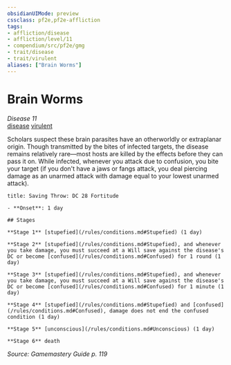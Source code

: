 ```yaml
---
obsidianUIMode: preview
cssclass: pf2e,pf2e-affliction
tags:
- affliction/disease
- affliction/level/11
- compendium/src/pf2e/gmg
- trait/disease
- trait/virulent
aliases: ["Brain Worms"]
---
```

# Brain Worms
*Disease 11*  
[disease](/rules/traits/disease.md)  [virulent](/rules/traits/virulent.md)  

Scholars suspect these brain parasites have an otherworldly or extraplanar origin. Though transmitted by the bites of infected targets, the disease remains relatively rare—most hosts are killed by the effects before they can pass it on. While infected, whenever you attack due to confusion, you bite your target (if you don't have a jaws or fangs attack, you deal piercing damage as an unarmed attack with damage equal to your lowest unarmed attack).

```ad-inline-affliction
title: Saving Throw: DC 28 Fortitude

- **Onset**: 1 day

## Stages

**Stage 1** [stupefied](/rules/conditions.md#Stupefied) (1 day)

**Stage 2** [stupefied](/rules/conditions.md#Stupefied), and whenever you take damage, you must succeed at a Will save against the disease's DC or become [confused](/rules/conditions.md#Confused) for 1 round (1 day)

**Stage 3** [stupefied](/rules/conditions.md#Stupefied), and whenever you take damage, you must succeed at a Will save against the disease's DC or become [confused](/rules/conditions.md#Confused) for 1 minute (1 day)

**Stage 4** [stupefied](/rules/conditions.md#Stupefied) and [confused](/rules/conditions.md#Confused), damage does not end the confused condition (1 day)

**Stage 5** [unconscious](/rules/conditions.md#Unconscious) (1 day)

**Stage 6** death
```

*Source: Gamemastery Guide p. 119*